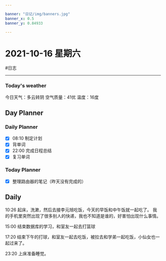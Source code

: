 ```yaml
---

banner: "日记/img/banners.jpg"
banner_x: 0.5
banner_y: 0.84933

---
```

# 2021-10-16 星期六
#日志

---

### Today's weather
今日天气：多云转阴
空气质量：41优
温度：16度

## Day Planner

### Daily Planner

- [x] 08:10 制定计划
- [x] 背单词
- [x] 22:00 完成日程总结
- [x] 复习单词

### Today Planner

- [x] 整理路由器的笔记（昨天没有完成的）
## Daily

10:26 起床，洗漱，然后去接李元旭吃饭，今天的早饭和中午饭就一起吃了。
我的手机里突然出现了很多别人的快递，我也不知道是谁的，好害怕出现什么事情。

15:00 结束数据库的学习，和室友一起去打篮球

17:20 结束下午的打球，和室友一起去吃饭，被拉去和学弟一起吃饭，小仙女也一起过来了。

23:20 上床准备睡觉。